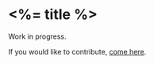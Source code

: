 # <%= title %>

Work in progress.

If you would like to contribute, [come here](https://github.com/rehy/cordova-admob-mediation).
